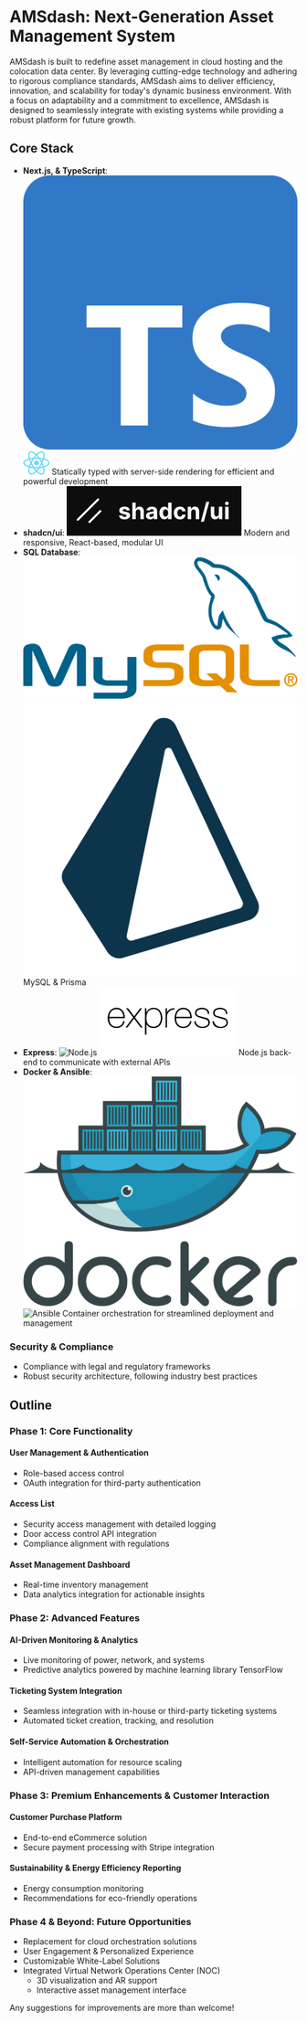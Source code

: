 # AMSdash: Next-Generation Asset Management System

AMSdash is built to redefine asset management in cloud hosting and the colocation data center. By leveraging cutting-edge technology and adhering to rigorous compliance standards, AMSdash aims to deliver efficiency, innovation, and scalability for today's dynamic business environment. With a focus on adaptability and a commitment to excellence, AMSdash is designed to seamlessly integrate with existing systems while providing a robust platform for future growth.

## Core Stack

- **Next.js, & TypeScript**: ![Next.js](./images/Typescript_logo_2020.svg)![TypeScript](./images/React-icon.svg) Statically typed with server-side rendering for efficient and powerful development
- **shadcn/ui**: ![shadcn/ui](./images/shadcnui.png) Modern and responsive, React-based, modular UI
- **SQL Database**: ![MySQL](./images/mysql-official.svg)![Prisma.io](./images/light-prisma-svgrepo-com-navy.svg) MySQL & Prisma
- **Express**: ![Node.js](./images/Nodejs_logo.svg) ![Express](./images/expressjs-ar21.svg) Node.js back-end to communicate with external APIs
- **Docker & Ansible**: ![Docker](./images/docker-official.svg) ![Ansible](./images/ansible-svgrepo-com) Container orchestration for streamlined deployment and management

### Security & Compliance

- Compliance with legal and regulatory frameworks
- Robust security architecture, following industry best practices

## Outline

### Phase 1: Core Functionality

#### User Management & Authentication

- Role-based access control
- OAuth integration for third-party authentication

#### Access List

- Security access management with detailed logging
- Door access control API integration
- Compliance alignment with regulations

#### Asset Management Dashboard

- Real-time inventory management
- Data analytics integration for actionable insights

### Phase 2: Advanced Features

#### AI-Driven Monitoring & Analytics

- Live monitoring of power, network, and systems
- Predictive analytics powered by machine learning library TensorFlow

#### Ticketing System Integration

- Seamless integration with in-house or third-party ticketing systems
- Automated ticket creation, tracking, and resolution

#### Self-Service Automation & Orchestration

- Intelligent automation for resource scaling
- API-driven management capabilities

### Phase 3: Premium Enhancements & Customer Interaction

#### Customer Purchase Platform

- End-to-end eCommerce solution
- Secure payment processing with Stripe integration

#### Sustainability & Energy Efficiency Reporting

- Energy consumption monitoring
- Recommendations for eco-friendly operations

### Phase 4 & Beyond: Future Opportunities

- Replacement for cloud orchestration solutions
- User Engagement & Personalized Experience
- Customizable White-Label Solutions
- Integrated Virtual Network Operations Center (NOC)
  - 3D visualization and AR support
  - Interactive asset management interface

Any suggestions for improvements are more than welcome!
